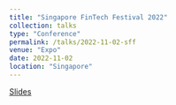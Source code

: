 ```yaml
---
title: "Singapore FinTech Festival 2022"
collection: talks
type: "Conference"
permalink: /talks/2022-11-02-sff
venue: "Expo"
date: 2022-11-02
location: "Singapore"
---
```


[Slides](https://github.com/u1i/slides/blob/master/20221102%20Fintech%20Festival%20SG.pdf)
